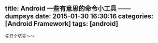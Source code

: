 title: Android 一些有意思的命令小工具 —— dumpsys
date: 2015-01-30 16:30:16
categories: [Android Framework]
tags: [android]
---

先开个坑先～～


